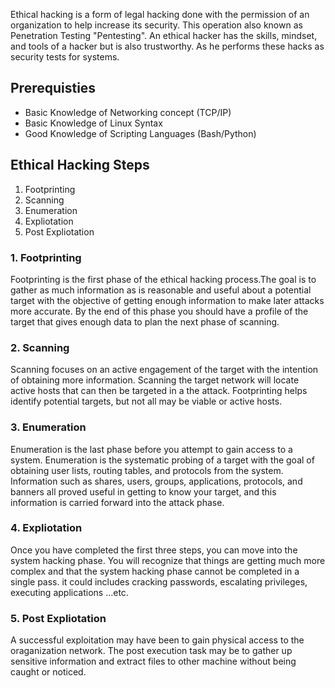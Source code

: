 

Ethical hacking is a form of legal hacking done with the permission of an organization to help increase its security. This operation also known as Penetration Testing "Pentesting". An ethical hacker has the skills, mindset, and tools of a hacker but is also trustworthy. As he performs these hacks as security tests for systems.


## Prerequisties
- Basic Knowledge of Networking concept (TCP/IP)
- Basic Knowledge of Linux Syntax
- Good Knowledge of Scripting Languages (Bash/Python)


## Ethical Hacking Steps
1. Footprinting
1. Scanning
1. Enumeration
1. Expliotation
1. Post Expliotation

### 1. Footprinting
Footprinting is the first phase of the ethical hacking process.The goal is to gather as much information as is reasonable and useful about a potential target with the objective of getting enough information to make later attacks more accurate. By the end of this phase you should have a profile of the target that gives enough data to plan the next phase of scanning.

### 2. Scanning
Scanning focuses on an active engagement of the target with the intention of obtaining more information. Scanning the target network will locate active hosts that can then be targeted in a the attack. Footprinting helps identify potential targets, but not all may be viable or active hosts.

### 3. Enumeration
Enumeration is the last phase before you attempt to gain access to a system. Enumeration is the systematic probing of a target with the goal of obtaining user lists, routing tables, and protocols from the system. Information such as shares, users, groups, applications, protocols, and banners all proved useful in getting to know your target, and this information is carried forward into the attack phase.

### 4. Expliotation
Once you have completed the first three steps, you can move into the system hacking phase. You will recognize that things are getting much more complex and that the system hacking phase cannot be completed in a single pass. it could includes cracking passwords, escalating privileges, executing applications ...etc.

### 5. Post Expliotation
A successful exploitation may have been to gain physical access to the oraganization network. The post execution task may be to gather up sensitive information and extract files to other machine without being caught or noticed. 